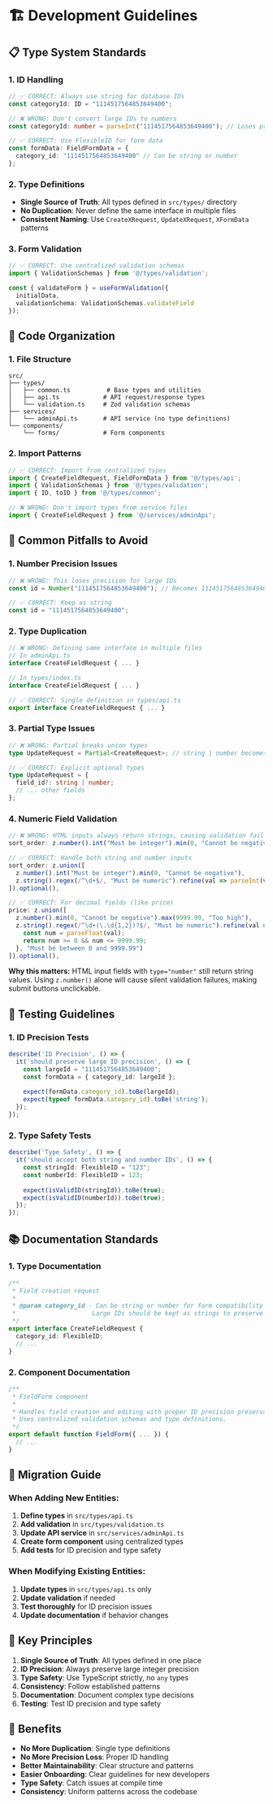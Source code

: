 # 🏗️ Development Guidelines

## 📋 **Type System Standards**

### **1. ID Handling**
```typescript
// ✅ CORRECT: Always use string for database IDs
const categoryId: ID = "1114517564853649400";

// ❌ WRONG: Don't convert large IDs to numbers
const categoryId: number = parseInt("1114517564853649400"); // Loses precision!

// ✅ CORRECT: Use FlexibleID for form data
const formData: FieldFormData = {
  category_id: "1114517564853649400" // Can be string or number
};
```

### **2. Type Definitions**
- **Single Source of Truth**: All types defined in `src/types/` directory
- **No Duplication**: Never define the same interface in multiple files
- **Consistent Naming**: Use `CreateXRequest`, `UpdateXRequest`, `XFormData` patterns

### **3. Form Validation**
```typescript
// ✅ CORRECT: Use centralized validation schemas
import { ValidationSchemas } from '@/types/validation';

const { validateForm } = useFormValidation({
  initialData,
  validationSchema: ValidationSchemas.validateField
});
```

## 🔧 **Code Organization**

### **1. File Structure**
```
src/
├── types/
│   ├── common.ts          # Base types and utilities
│   ├── api.ts            # API request/response types
│   └── validation.ts     # Zod validation schemas
├── services/
│   └── adminApi.ts       # API service (no type definitions)
└── components/
    └── forms/            # Form components
```

### **2. Import Patterns**
```typescript
// ✅ CORRECT: Import from centralized types
import { CreateFieldRequest, FieldFormData } from '@/types/api';
import { ValidationSchemas } from '@/types/validation';
import { ID, toID } from '@/types/common';

// ❌ WRONG: Don't import types from service files
import { CreateFieldRequest } from '@/services/adminApi';
```

## 🚨 **Common Pitfalls to Avoid**

### **1. Number Precision Issues**
```typescript
// ❌ WRONG: This loses precision for large IDs
const id = Number("1114517564853649400"); // Becomes 1114517564853649400

// ✅ CORRECT: Keep as string
const id = "1114517564853649400";
```

### **2. Type Duplication**
```typescript
// ❌ WRONG: Defining same interface in multiple files
// In adminApi.ts
interface CreateFieldRequest { ... }

// In types/index.ts  
interface CreateFieldRequest { ... }

// ✅ CORRECT: Single definition in types/api.ts
export interface CreateFieldRequest { ... }
```

### **3. Partial Type Issues**
```typescript
// ❌ WRONG: Partial breaks union types
type UpdateRequest = Partial<CreateRequest>; // string | number becomes number | undefined

// ✅ CORRECT: Explicit optional types
type UpdateRequest = {
  field_id?: string | number;
  // ... other fields
};
```

### **4. Numeric Field Validation**
```typescript
// ❌ WRONG: HTML inputs always return strings, causing validation failures
sort_order: z.number().int("Must be integer").min(0, "Cannot be negative").optional(),

// ✅ CORRECT: Handle both string and number inputs
sort_order: z.union([
  z.number().int("Must be integer").min(0, "Cannot be negative"),
  z.string().regex(/^\d+$/, "Must be numeric").refine(val => parseInt(val) >= 0, "Cannot be negative")
]).optional(),

// ✅ CORRECT: For decimal fields (like price)
price: z.union([
  z.number().min(0, "Cannot be negative").max(9999.99, "Too high"),
  z.string().regex(/^\d+(\.\d{1,2})?$/, "Must be numeric").refine(val => {
    const num = parseFloat(val);
    return num >= 0 && num <= 9999.99;
  }, "Must be between 0 and 9999.99")
]).optional(),
```

**Why this matters:** HTML input fields with `type="number"` still return string values. Using `z.number()` alone will cause silent validation failures, making submit buttons unclickable.

## 🧪 **Testing Guidelines**

### **1. ID Precision Tests**
```typescript
describe('ID Precision', () => {
  it('should preserve large ID precision', () => {
    const largeId = "1114517564853649400";
    const formData = { category_id: largeId };
    
    expect(formData.category_id).toBe(largeId);
    expect(typeof formData.category_id).toBe('string');
  });
});
```

### **2. Type Safety Tests**
```typescript
describe('Type Safety', () => {
  it('should accept both string and number IDs', () => {
    const stringId: FlexibleID = "123";
    const numberId: FlexibleID = 123;
    
    expect(isValidID(stringId)).toBe(true);
    expect(isValidID(numberId)).toBe(true);
  });
});
```

## 📚 **Documentation Standards**

### **1. Type Documentation**
```typescript
/**
 * Field creation request
 * 
 * @param category_id - Can be string or number for form compatibility
 *                     Large IDs should be kept as strings to preserve precision
 */
export interface CreateFieldRequest {
  category_id: FlexibleID;
  // ...
}
```

### **2. Component Documentation**
```typescript
/**
 * FieldForm component
 * 
 * Handles field creation and editing with proper ID precision preservation.
 * Uses centralized validation schemas and type definitions.
 */
export default function FieldForm({ ... }) {
  // ...
}
```

## 🔄 **Migration Guide**

### **When Adding New Entities:**

1. **Define types** in `src/types/api.ts`
2. **Add validation** in `src/types/validation.ts`
3. **Update API service** in `src/services/adminApi.ts`
4. **Create form component** using centralized types
5. **Add tests** for ID precision and type safety

### **When Modifying Existing Entities:**

1. **Update types** in `src/types/api.ts` only
2. **Update validation** if needed
3. **Test thoroughly** for ID precision issues
4. **Update documentation** if behavior changes

## 🎯 **Key Principles**

1. **Single Source of Truth**: All types defined in one place
2. **ID Precision**: Always preserve large integer precision
3. **Type Safety**: Use TypeScript strictly, no `any` types
4. **Consistency**: Follow established patterns
5. **Documentation**: Document complex type decisions
6. **Testing**: Test ID precision and type safety

## 🚀 **Benefits**

- **No More Duplication**: Single type definitions
- **No More Precision Loss**: Proper ID handling
- **Better Maintainability**: Clear structure and patterns
- **Easier Onboarding**: Clear guidelines for new developers
- **Type Safety**: Catch issues at compile time
- **Consistency**: Uniform patterns across the codebase
